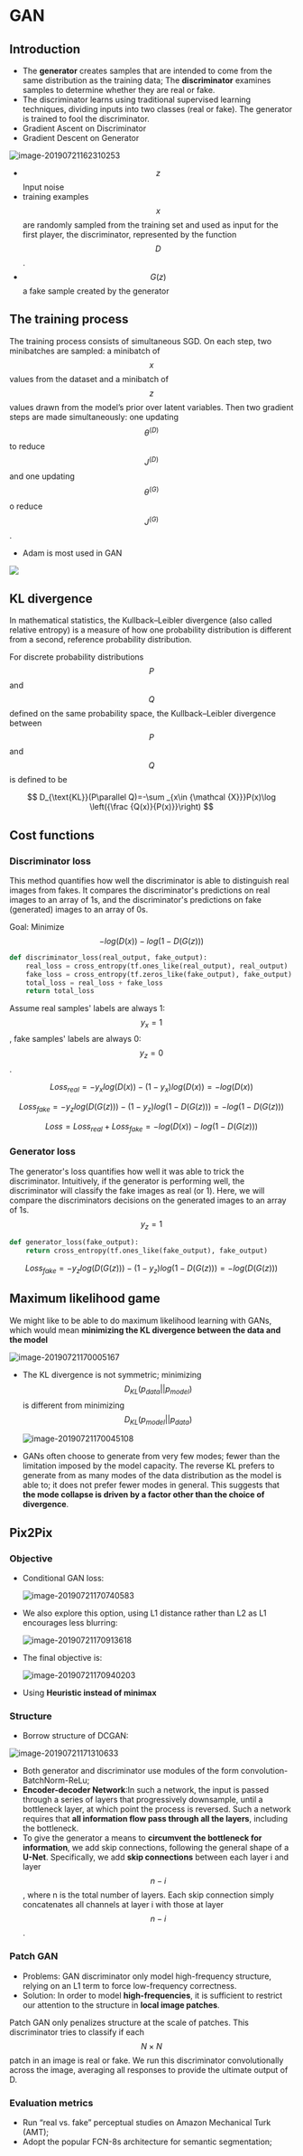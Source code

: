 # GAN

## Introduction

* The **generator** creates samples that are intended to come from the same distribution as the training data; The **discriminator** examines samples to determine whether they are real or fake.
* The discriminator learns using traditional supervised learning techniques, dividing inputs into two classes (real or fake). The generator is trained to fool the discriminator.
* Gradient Ascent on Discriminator
* Gradient Descent on Generator

![image-20190721162310253](<../.gitbook/assets/image-20190721162310253 (1).png>)

* $$z$$ Input noise
* training examples $$x$$ are randomly sampled from the training set and used as input for the first player, the discriminator, represented by the function $$D$$.
* $$G(z)$$ a fake sample created by the generator

## The training process

The training process consists of simultaneous SGD. On each step, two minibatches are sampled: a minibatch of $$x$$ values from the dataset and a minibatch of $$z$$ values drawn from the model’s prior over latent variables. Then two gradient steps are made simultaneously: one updating $$\theta^{(D)}$$ to reduce $$J ^{(D)}$$ and one updating $$\theta ^{(G)}$$ o reduce $$J^{(G)}$$.

* Adam is most used in GAN

![](<../.gitbook/assets/gan\_training (1).jpg>)

## KL divergence

In mathematical statistics, the Kullback–Leibler divergence (also called relative entropy) is a measure of how one probability distribution is different from a second, reference probability distribution.

For discrete probability distributions $$P$$ and $$Q$$ defined on the same probability space, the Kullback–Leibler divergence between $$P$$ and $$Q$$ is defined to be

$$
D_{\text{KL}}(P\parallel Q)=-\sum _{x\in {\mathcal {X}}}P(x)\log \left({\frac {Q(x)}{P(x)}}\right)
$$

## Cost functions

### Discriminator loss

This method quantifies how well the discriminator is able to distinguish real images from fakes. It compares the discriminator's predictions on real images to an array of 1s, and the discriminator's predictions on fake (generated) images to an array of 0s.

Goal: Minimize $$- log(D(x)) - log(1-D(G(z)))$$

```python
def discriminator_loss(real_output, fake_output):
    real_loss = cross_entropy(tf.ones_like(real_output), real_output)
    fake_loss = cross_entropy(tf.zeros_like(fake_output), fake_output)
    total_loss = real_loss + fake_loss
    return total_loss
```

Assume real samples' labels are always 1: $$y_x = 1$$, fake samples' labels are always 0: $$y_z = 0$$.

$$
Loss_{real} = -y_x log(D(x)) - (1-y_x) log(D(x)) = - log(D(x))
$$

$$
Loss_{fake} = -y_z log(D(G(z))) - (1-y_z) log(1-D(G(z))) = - log(1-D(G(z)))
$$

$$
Loss = Loss_{real} + Loss_{fake} =- log(D(x)) - log(1-D(G(z)))
$$

### Generator loss

The generator's loss quantifies how well it was able to trick the discriminator. Intuitively, if the generator is performing well, the discriminator will classify the fake images as real (or 1). Here, we will compare the discriminators decisions on the generated images to an array of 1s. $$y_z = 1$$

```python
def generator_loss(fake_output):
    return cross_entropy(tf.ones_like(fake_output), fake_output)
```

$$
Loss_{fake} = -y_z log(D(G(z))) - (1-y_z) log(1-D(G(z))) = - log(D(G(z)))
$$

## Maximum likelihood game

We might like to be able to do maximum likelihood learning with GANs, which would mean **minimizing the KL divergence between the data and the model**

![image-20190721170005167](<../.gitbook/assets/image-20190721170005167 (1).png>)

*   The KL divergence is not symmetric; minimizing $$D_{KL}(p_{data} || p_{model})$$ is different from minimizing $$D_{KL}(p_{model} || p_{data})$$

    <img src="../.gitbook/assets/image-20190721170045108 (1).png" alt="image-20190721170045108" data-size="original">
* GANs often choose to generate from very few modes; fewer than the limitation imposed by the model capacity. The reverse KL prefers to generate from as many modes of the data distribution as the model is able to; it does not prefer fewer modes in general. This suggests that **the mode collapse is driven by a factor other than the choice of divergence**.

## Pix2Pix

### Objective

*   Conditional GAN loss:

    <img src="../.gitbook/assets/image-20190721170740583 (1).png" alt="image-20190721170740583" data-size="original">
*   We also explore this option, using L1 distance rather than L2 as L1 encourages less blurring:

    <img src="../.gitbook/assets/image-20190721170913618 (1).png" alt="image-20190721170913618" data-size="original">
*   The final objective is:

    <img src="../.gitbook/assets/image-20190721170940203 (1).png" alt="image-20190721170940203" data-size="original">
* Using **Heuristic instead of minimax**

### Structure

* Borrow structure of DCGAN:

![image-20190721171310633](<../.gitbook/assets/image-20190721171310633 (1).png>)

* Both generator and discriminator use modules of the form convolution-BatchNorm-ReLu;
* **Encoder-decoder Network**:In such a network, the input is passed through a series of layers that progressively downsample, until a bottleneck layer, at which point the process is reversed. Such a network requires that **all information flow pass through all the layers**, including the bottleneck.
* To give the generator a means to **circumvent the bottleneck for information**, we add skip connections, following the general shape of a **U-Net**. Specifically, we add **skip connections** between each layer i and layer $$n - i$$, where n is the total number of layers. Each skip connection simply concatenates all channels at layer i with those at layer $$n - i$$.

### Patch GAN

* Problems: GAN discriminator only model high-frequency structure, relying on an L1 term to force low-frequency correctness.
* Solution: In order to model **high-frequencies**, it is sufficient to restrict our attention to the structure in **local image patches**.

Patch GAN only penalizes structure at the scale of patches. This discriminator tries to classify if each $$N \times N$$ patch in an image is real or fake. We run this discriminator convolutionally across the image, averaging all responses to provide the ultimate output of D.

### Evaluation metrics

* Run “real vs. fake” perceptual studies on Amazon Mechanical Turk (AMT);
* Adopt the popular FCN-8s architecture for semantic segmentation;
